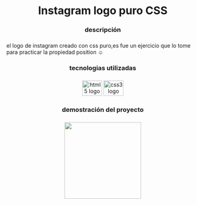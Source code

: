 <h1 align="center">Instagram logo puro CSS</h1>

###

<h3 align="center">descripción</h3>

###

<p align="left">el logo de instagram creado con css puro,es fue un ejercicio que lo tome para practicar la propiedad position ☺</p>

###

<h3 align="center">tecnologias utilizadas</h3>

###

<div align="center">
  <img src="https://cdn.jsdelivr.net/gh/devicons/devicon/icons/html5/html5-original.svg" height="40" width="52" alt="html5 logo"  />
  <img src="https://cdn.jsdelivr.net/gh/devicons/devicon/icons/css3/css3-original.svg" height="40" width="52" alt="css3 logo"  />
</div>

###

<h3 align="center">demostración del proyecto</h3>

###

<div align="center">
  <img height="200" src="https://i.im.ge/2022/07/27/FhBeyF.png"  />
</div>

###
